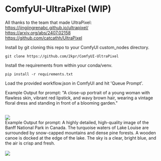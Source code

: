 # ComfyUI-UltraPixel (WIP)

All thanks to the team that made UltraPixel:<br/>
https://jingjingrenabc.github.io/ultrapixel/<br/>
https://arxiv.org/abs/2407.02158<br/>
https://github.com/catcathh/UltraPixel<br/>

Install by git cloning this repo to your ComfyUI custom_nodes directory.
```
git clone https://github.com/2kpr/ComfyUI-UltraPixel
```

Install the requirements from within your conda/venv.
```
pip install -r requirements.txt
```

Load the provided workflow.json in ComfyUI and hit 'Queue Prompt'.

Example Output for prompt:
"A close-up portrait of a young woman with flawless skin, vibrant red lipstick, and wavy brown hair, wearing a vintage floral dress and standing in front of a blooming garden."
<br/>
<br/>

<img src="https://github.com/2kpr/ComfyUI-UltraPixel/blob/main/ComfyUI_00001_.png">

<br/>
Example Output for prompt:
A highly detailed, high-quality image of the Banff National Park in Canada. The turquoise waters of Lake Louise are surrounded by snow-capped mountains and dense pine forests. A wooden canoe is docked at the edge of the lake. The sky is a clear, bright blue, and the air is crisp and fresh.
<br/>
<br/>

<img src="https://github.com/2kpr/ComfyUI-UltraPixel/blob/main/ComfyUI_00002_.png">
